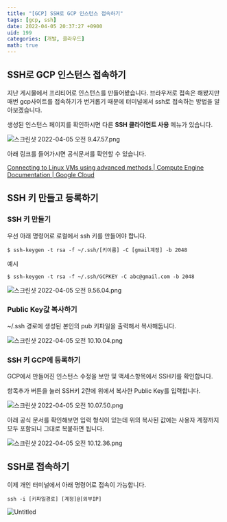 ```yaml
---
title: "[GCP] SSH로 GCP 인스턴스 접속하기"
tags: [gcp, ssh]
date: 2022-04-05 20:37:27 +0900
uid: 199
categories: [개발, 클라우드]
math: true
---
```


## SSH로 GCP 인스턴스 접속하기

지난 게시물에서 프리티어로 인스턴스를 만들어봤습니다. 브라우저로 접속은 해봤지만 매번 gcp사이트를 접속하기가 번거롭기 때문에 터미널에서 ssh로 접속하는 방법을 알아보겠습니다.

생성된 인스턴스 페이지를 확인하시면 다른 **SSH 클라이언트 사용** 메뉴가 있습니다.

![스크린샷 2022-04-05 오전 9.47.57.png](https://i.imgur.com/Xai8Way.png)

아래 링크를 들어가시면 공식문서를 확인할 수 있습니다.

[Connecting to Linux VMs using advanced methods | Compute Engine Documentation | Google Cloud](https://cloud.google.com/compute/docs/instances/connecting-advanced#thirdpartytools)

## SSH 키 만들고 등록하기

### SSH 키 만들기

우선 아래 명령어로 로컬에서 ssh 키를 만들어야 합니다.

```
$ ssh-keygen -t rsa -f ~/.ssh/[키이름] -C [gmail계정] -b 2048
```

예시

```
$ ssh-keygen -t rsa -f ~/.ssh/GCPKEY -C abc@gmail.com -b 2048
```

![스크린샷 2022-04-05 오전 9.56.04.png](https://i.imgur.com/AqkduWY.png)

### Public Key값 복사하기

~/.ssh 경로에 생성된 본인의 pub 키파일을 출력해서 복사해둡니다.

![스크린샷 2022-04-05 오전 10.10.04.png](https://i.imgur.com/xHIXbzt.png)

### SSH 키 GCP에 등록하기

GCP에서 만들어진 인스턴스 수정을 보안 및 액세스항목에서 SSH키를 확인합니다.

항목추가 버튼을 눌러 SSH키 2란에 위에서 복사한 Public Key를 입력합니다.

![스크린샷 2022-04-05 오전 10.07.50.png](https://i.imgur.com/qKs0i4B.png)

아래 공식 문서를 확인해보면 입력 형식이 있는데 위의 복사된 값에는 사용자 계정까지 모두 포함되니 그대로 복붙하면 됩니다.

![스크린샷 2022-04-05 오전 10.12.36.png](https://i.imgur.com/zgQidKU.png)

## SSH로 접속하기

이제 개인 터미널에서 아래 명령어로 접속이 가능합니다.

```
ssh -i [키파일경로] [계정]@[외부IP]
```

![Untitled](https://i.imgur.com/oT7aWQz.png)